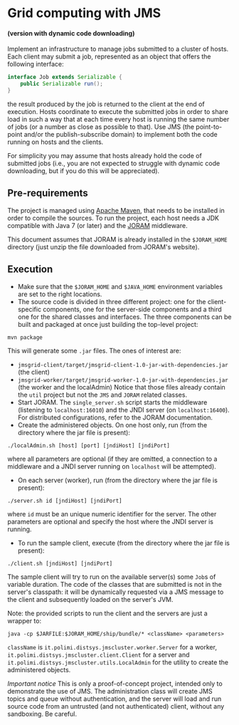 Grid computing with JMS
=======================

#### (version with dynamic code downloading)

Implement an infrastructure to manage jobs submitted to a cluster of hosts.
Each client may submit a job, represented as an object that offers the
following interface:

```java
interface Job extends Serializable {
    public Serializable run();
}
```

the result produced by the job is returned to the client at the end of
execution. Hosts coordinate to execute the submitted jobs in order to share
load in such a way that at each time every host is running the same number of
jobs (or a number as close as possible to that). Use JMS (the point-to-point
and/or the publish-subscribe domain) to implement both the code running on
hosts and the clients.

For simplicity you may assume that hosts already hold the code of submitted
jobs (i.e., you are not expected to struggle with dynamic code downloading, but
if you do this will be appreciated).

## Pre-requirements

The project is managed using [Apache Maven](https://maven.apache.org/), that needs to be installed in order to compile the sources. To run the project, each host needs a JDK compatible with Java 7 (or later) and the [JORAM](http://joram.ow2.org/) middleware.

This document assumes that JORAM is already installed in the `$JORAM_HOME` directory (just unzip the file downloaded from JORAM's website).

## Execution

* Make sure that the `$JORAM_HOME` and `$JAVA_HOME` environment variables are set to the right locations.
* The source code is divided in three different project: one for the client-specific components, one for the server-side components and a third one for the shared classes and interfaces. The three components can be built and packaged at once just building the top-level project:
```
mvn package
```
This will generate some `.jar` files. The ones of interest are:
  * `jmsgrid-client/target/jmsgrid-client-1.0-jar-with-dependencies.jar` (the client)
  * `jmsgrid-worker/target/jmsgrid-worker-1.0-jar-with-dependencies.jar` (the worker and the localAdmin)
Notice that those files already contain the `util` project but not the `JMS` and `JORAM` related classes.
* Start JORAM. The `single_server.sh` script starts the middleware (listening to `localhost:16010`) and the JNDI server (on `localhost:16400`). For distributed configurations, refer to the JORAM documentation.
* Create the administered objects. On one host only, run (from the directory where the jar file is present):
```
./localAdmin.sh [host] [port] [jndiHost] [jndiPort]
```
where all parameters are optional (if they are omitted, a connection to a middleware and a JNDI server running on `localhost` will be attempted).
* On each server (worker), run (from the directory where the jar file is present):
```
./server.sh id [jndiHost] [jndiPort]
```
where `id` must be an unique numeric identifier for the server. The other parameters are optional and specify the host where the JNDI server is running.
* To run the sample client, execute (from the directory where the jar file is present):
```
./client.sh [jndiHost] [jndiPort]
```
The sample client will try to run on the available server(s) some `Job`s of variable duration. The code of the classes that are submitted is not in the server's classpath: it will be dynamically requested via a JMS message to the client and subsequently loaded on the server's JVM.

Note: the provided scripts to run the client and the servers are just a wrapper to:
```
java -cp $JARFILE:$JORAM_HOME/ship/bundle/* <className> <parameters>
```
`className` is `it.polimi.distsys.jmscluster.worker.Server` for a worker, `it.polimi.distsys.jmscluster.client.Client` for a server and `it.polimi.distsys.jmscluster.utils.LocalAdmin` for the utility to create the administered objects.

*Important notice* This is only a proof-of-concept project, intended only to demonstrate the use of JMS. The administration class will create JMS topics and queue without authentication, and the server will load and run source code from an untrusted (and not authenticated) client, without any sandboxing. Be careful.
